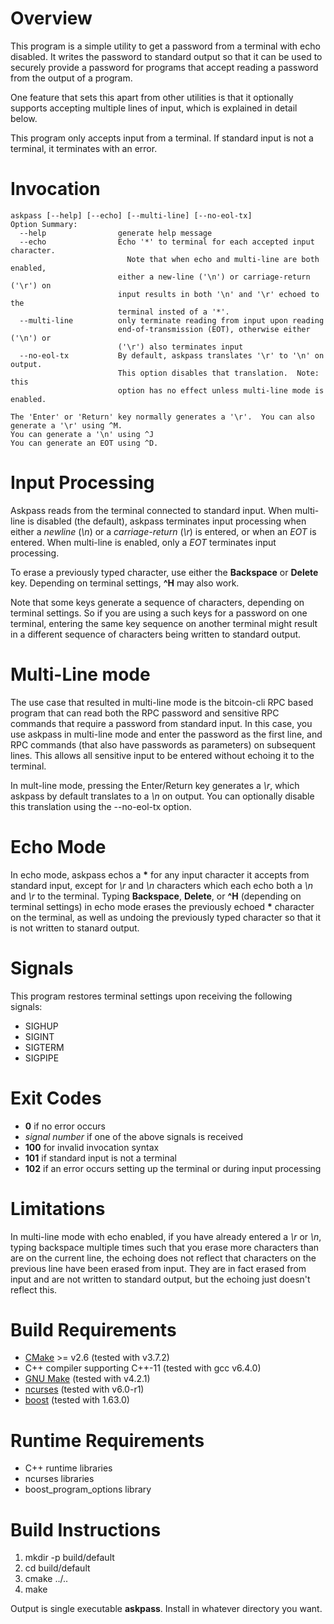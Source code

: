 # Overview

This program is a simple utility to get a password from a terminal with echo
disabled.  It writes the password to standard output so that it can be used to
securely provide a password for programs that accept reading a password from
the output of a program.

One feature that sets this apart from other utilities is that it optionally
supports accepting multiple lines of input, which is explained in detail below.

This program only accepts input from a terminal. If standard input is not a
terminal, it terminates with an error.

# Invocation

```
askpass [--help] [--echo] [--multi-line] [--no-eol-tx]
Option Summary:
  --help                generate help message
  --echo                Echo '*' to terminal for each accepted input character.
                          Note that when echo and multi-line are both enabled, 
                        either a new-line ('\n') or carriage-return ('\r') on 
                        input results in both '\n' and '\r' echoed to the 
                        terminal insted of a '*'.
  --multi-line          only terminate reading from input upon reading 
                        end-of-transmission (EOT), otherwise either ('\n') or 
                        ('\r') also terminates input
  --no-eol-tx           By default, askpass translates '\r' to '\n' on output. 
                        This option disables that translation.  Note: this 
                        option has no effect unless multi-line mode is enabled.

The 'Enter' or 'Return' key normally generates a '\r'.  You can also generate a '\r' using ^M.
You can generate a '\n' using ^J
You can generate an EOT using ^D.
```

# Input Processing

Askpass reads from the terminal connected to standard input.  When multi-line
is disabled (the default), askpass terminates input processing when either a
_newline_ (_\n_) or a _carriage-return_ (_\r_) is entered, or when an _EOT_ is
entered.  When multi-line is enabled, only a _EOT_ terminates input processing.

To erase a previously typed character, use either the __Backspace__ or
__Delete__ key.  Depending on terminal settings, __^H__ may also work.

Note that some keys generate a sequence of characters, depending on terminal
settings.  So if you are using a such keys for a password on one terminal,
entering the same key sequence on another terminal might result in a different
sequence of characters being written to standard output.

# Multi-Line mode

The use case that resulted in multi-line mode is the bitcoin-cli RPC based
program that can read both the RPC password and sensitive RPC commands that
require a password from standard input.  In this case, you use askpass in
multi-line mode and enter the password as the first line, and RPC commands
(that also have passwords as parameters) on subsequent lines.  This allows all
sensitive input to be entered without echoing it to the terminal.

In mult-line mode, pressing the Enter/Return key generates a _\r_, which askpass
by default translates to a _\n_ on output.  You can optionally disable this
translation using the --no-eol-tx option.

# Echo Mode

In echo mode, askpass echos a __*__ for any input character it accepts from
standard input, except for _\r_ and _\n_ characters which each echo both a
_\n_ and _\r_ to the terminal.  Typing __Backspace__, __Delete__, or __^H__
(depending on terminal settings) in echo mode erases the previously echoed
__*__ character on the terminal, as well as undoing the previously typed
character so that it is not written to stanard output.

# Signals

This program restores terminal settings upon receiving the following signals:

* SIGHUP
* SIGINT
* SIGTERM
* SIGPIPE

# Exit Codes

* __0__ if no error occurs
* _signal number_ if one of the above signals is received
* __100__ for invalid invocation syntax
* __101__ if standard input is not a terminal
* __102__ if an error occurs setting up the terminal or during input processing

# Limitations

In multi-line mode with echo enabled, if you have already entered a _\r_ or _\n_,
typing backspace multiple times such that you erase more characters than are on
the current line, the echoing does not reflect that characters on the previous
line have been erased from input.  They are in fact erased from input and are
not written to standard output, but the echoing just doesn't reflect this.

# Build Requirements

* [CMake](http://www.cmake.org) >= v2.6 (tested with v3.7.2)
* C++ compiler supporting C++-11 (tested with gcc v6.4.0)
* [GNU Make](https://www.gnu.org/software/make/make.html) (tested with v4.2.1)
* [ncurses](https://www.gnu.org/software/ncurses/) (tested with v6.0-r1)
* [boost](http://www.boost.org/) (tested with 1.63.0)

# Runtime Requirements

* C++ runtime libraries
* ncurses libraries
* boost\_program\_options library

# Build Instructions

1. mkdir -p build/default
1. cd build/default
1. cmake ../..
1. make

Output is single executable __askpass__.  Install in whatever directory you want.

